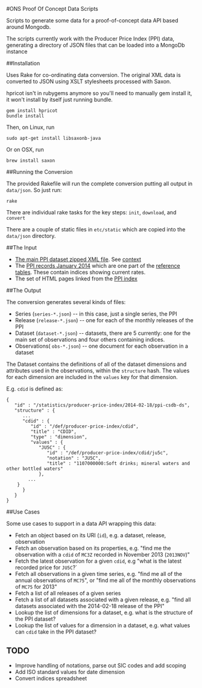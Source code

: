 #ONS Proof Of Concept Data Scripts

Scripts to generate some data for a proof-of-concept data API based around Mongodb.

The scripts currently work with the Producer Price Index (PPI) data, generating a directory of JSON files that can be 
loaded into a MongoDb instance

##Installation

Uses Rake for co-ordinating data conversion. The original XML data is converted to JSON using XSLT stylesheets processed 
with Saxon.

hpricot isn't in rubygems anymore so you'll need to manually gem install it, it won't install by itself just running bundle.


```
gem install hpricot
bundle install
```

Then, on Linux, run 

```
sudo apt-get install libsaxonb-java
```

Or on OSX, run

```
brew install saxon
```

##Running the Conversion

The provided Rakefile will run the complete conversion putting all output in `data/json`. So just run:

```
rake
```

There are individual rake tasks for the key steps: `init`, `download`, and `convert` 

There are a couple of static files in `etc/static` which are copied into the `data/json` directory.

##The Input

* [The main PPI dataset zipped XML file](http://www.ons.gov.uk/ons/datasets-and-tables/downloads/data.zip?dataset=ppi). See [context](http://www.ons.gov.uk/ons/rel/ppi2/producer-price-index/january-2014/tsd-producer-price-index--january-2014.html)
* The [PPI records January 2014](http://www.ons.gov.uk/ons/rel/ppi2/producer-price-index/january-2014/ppi-records-january-2014.xls) which are one part of the [reference tables](http://www.ons.gov.uk/ons/publications/re-reference-tables.html?edition=tcm%3A77-325532). These contain indices showing current rates.
* The set of HTML pages linked from the [PPI index](http://www.ons.gov.uk/ons/rel/ppi2/producer-price-index/index.html)

##The Output

The conversion generates several kinds of files:

* Series (`series-*.json`) -- in this case, just a single series, the PPI
* Release (`release-*.json`) -- one for each of the monthly releases of the PPI
* Dataset (`dataset-*.json`) -- datasets, there are 5 currently: one for the main set of observations and four others containing indices.
* Observations( `obs-*.json`) -- one document for each observation in a dataset

The Dataset contains the definitions of all of the dataset dimensions and attributes used in the observations, within the 
`structure` hash. The values for each dimension are included in the `values` key for that dimension.

E.g. `cdid` is defined as:

```
{
   "id" : "/statistics/producer-price-index/2014-02-18/ppi-csdb-ds",
   "structure" : {
      ...
      "cdid" : {
         "id" : "/def/producer-price-index/cdid",
         "title" : "CDID",
         "type" : "dimension",
         "values" : {
            "JU5C" : {
               "id" : "/def/producer-price-index/cdid/ju5c",
               "notation" : "JU5C",
               "title" : "1107000000:Soft drinks; mineral waters and other bottled waters"
            },
      	...
	}
      }
   }
}
```

##Use Cases

Some use cases to support in a data API wrapping this data:

* Fetch an object based on its URI (`id`), e.g. a dataset, release, observation
* Fetch an observation based on its properties, e.g. "find me the observation with a `cdid` of `MC3Z` recorded in November 2013 (`2013NOV`)"
* Fetch the latest observation for a given `cdid`, e.g "what is the latest recorded price for `JU5C`?`
* Fetch all observations in a given time series, e.g. "find me all of the annual observations of `MC75`", or "find me all of the monthly observations of `MC75` for 2013" 
* Fetch a list of all releases of a given series
* Fetch a list of all datasets associated with a given release, e.g. "find all datasets associated with the 2014-02-18 release of the PPI"
* Lookup the list of dimensions for a dataset, e.g. what is the structure of the PPI dataset?
* Lookup the list of values for a dimension in a dataset, e.g. what values can `cdid` take in the PPI dataset?

## TODO

* Improve handling of notations, parse out SIC codes and add scoping
* Add ISO standard values for date dimension
* Convert indices spreadsheet
